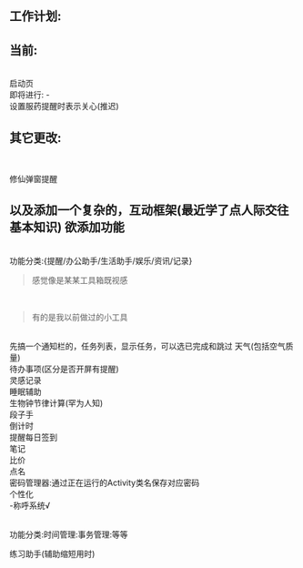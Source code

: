 
 

工作计划:
-

当前:
-
<br>
启动页

<br>
即将进行:
-
<br>
设置服药提醒时表示关心(推迟)
<br>


其它更改:
-
<br>

修仙弹窗提醒

以及添加一个复杂的，互动框架(最近学了点人际交往基本知识)
欲添加功能
-
<br>
功能分类:{提醒/办公助手/生活助手/娱乐/资讯/记录}
<br>

>感觉像是某某工具箱既视感

<br>

>有的是我以前做过的小工具

<br>
先搞一个通知栏的，任务列表，显示任务，可以选已完成和跳过
天气(包括空气质量)<br>
待办事项(区分是否开屏有提醒)<br>
灵感记录<br>
睡眠辅助<br>
生物钟节律计算(罕为人知)<br>
段子手<br>
倒计时<br>
提醒每日签到<br>
笔记<br>
比价<br>
点名<br>
密码管理器:通过正在运行的Activity类名保存对应密码<br>
个性化<br>
-称呼系统√<br>


<br>

功能分类:时间管理:事务管理:等等

练习助手(辅助缩短用时)
